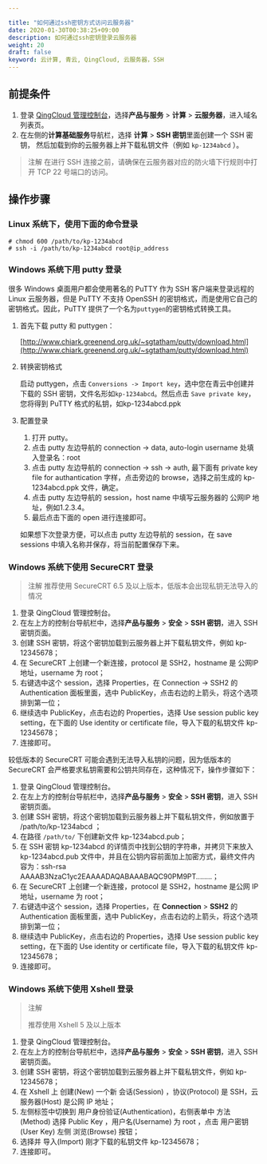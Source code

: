 ```yaml
---

title: "如何通过ssh密钥方式访问云服务器"
date: 2020-01-30T00:38:25+09:00
description: 如何通过ssh密钥登录云服务器
weight: 20
draft: false
keyword: 云计算, 青云, QingCloud, 云服务器，SSH
---
```


## 前提条件

1. 登录 [QingCloud 管理控制台](https://console.qingcloud.com/login)，选择**产品与服务** > **计算** > **云服务器**，进入域名列表页。
2. 在左侧的**计算基础服务**导航栏，选择 **计算** > **SSH 密钥**里面创建一个 SSH 密钥， 然后加载到你的云服务器上并下载私钥文件（例如 ``kp-1234abcd`` ）。

>注解
在进行 SSH 连接之前，请确保在云服务器对应的防火墙下行规则中打开 TCP 22 号端口的访问。

## 操作步骤

### Linux 系统下，使用下面的命令登录

```
# chmod 600 /path/to/kp-1234abcd
# ssh -i /path/to/kp-1234abcd root@ip_address
```

### Windows 系统下用 putty 登录

很多 Windows 桌面用户都会使用著名的 PuTTY 作为 SSH 客户端来登录远程的 Linux 云服务器，但是 PuTTY 不支持 OpenSSH 的密钥格式，而是使用它自己的密钥格式。因此，PuTTY 提供了一个名为``puttygen``的密钥格式转换工具。

1. 首先下载 putty 和 puttygen：

   [http://www.chiark.greenend.org.uk/~sgtatham/putty/download.html](http://www.chiark.greenend.org.uk/~sgtatham/putty/download.html)

2. 转换密钥格式

   启动 puttygen，点击 ``Conversions -> Import key``，选中您在青云中创建并下载的 SSH 密钥，文件名形如``kp-1234abcd``。然后点击 ``Save private key``，您将得到 PuTTY 格式的私钥，如kp-1234abcd.ppk

3. 配置登录

   1. 打开 putty。
   2. 点击 putty 左边导航的 connection -> data, auto-login username 处填入登录名：root
   3. 点击 putty 左边导航的 connection -> ssh -> auth, 最下面有 private key file for authantication 字样，点击旁边的 browse，选择之前生成的 kp-1234abcd.ppk 文件，确定。
   4. 点击 putty 左边导航的 session，host name 中填写云服务器的 公网IP 地址，例如1.2.3.4。
   5. 最后点击下面的 open 进行连接即可。

   如果想下次登录方便，可以点击 putty 左边导航的 session，在 save sessions 中填入名称并保存，将当前配置保存下来。

### Windows 系统下使用 SecureCRT 登录

>注解
推荐使用 SecureCRT 6.5 及以上版本，低版本会出现私钥无法导入的情况

1. 登录 QingCloud 管理控制台。
2. 在左上方的控制台导航栏中，选择**产品与服务** > **安全** > **SSH 密钥**，进入 SSH 密钥页面。
3. 创建 SSH 密钥，将这个密钥加载到云服务器上并下载私钥文件，例如 kp-12345678；
4. 在 SecureCRT 上创建一个新连接，protocol 是 SSH2，hostname 是 公网IP 地址，username 为 root；
5. 右键选中这个 session，选择 Properties，在 Connection -> SSH2 的 Authentication 面板里面，选中 PublicKey，点击右边的上箭头，将这个选项排到第一位；
6. 继续选中 PublicKey，点击右边的 Properties，选择 Use session public key setting，在下面的 Use identity or certificate file，导入下载的私钥文件 kp-12345678；
7. 连接即可。

较低版本的 SecureCRT 可能会遇到无法导入私钥的问题，因为低版本的 SecureCRT 会严格要求私钥需要和公钥共同存在，这种情况下，操作步骤如下：

1. 登录 QingCloud 管理控制台。
2. 在左上方的控制台导航栏中，选择**产品与服务** > **安全** > **SSH 密钥**，进入 SSH 密钥页面。
3. 创建 SSH 密钥，将这个密钥加载到云服务器上并下载私钥文件，例如放置于 /path/to/kp-1234abcd ；
4. 在路径 `/path/to/` 下创建新文件 kp-1234abcd.pub；
5. 在 SSH 密钥 kp-1234abcd 的详情页中找到公钥的字符串，并拷贝下来放入 kp-1234abcd.pub 文件中，并且在公钥内容前面加上加密方式，最终文件内容为：ssh-rsa AAAAB3NzaC1yc2EAAAADAQABAAABAQC90PM9PT........；
6. 在 SecureCRT 上创建一个新连接，protocol 是 SSH2，hostname 是公网 IP 地址，username 为 root；
7. 右键选中这个 session，选择 Properties，在 **Connection** > **SSH2** 的 Authentication 面板里面，选中 PublicKey，点击右边的上箭头，将这个选项排到第一位；
8. 继续选中 PublicKey，点击右边的 Properties，选择 Use session public key setting，在下面的 Use identity or certificate file，导入下载的私钥文件 kp-12345678；
9. 连接即可。

### Windows 系统下使用 Xshell 登录

> 注解
>
> 推荐使用 Xshell 5 及以上版本

1. 登录 QingCloud 管理控制台。
2. 在左上方的控制台导航栏中，选择**产品与服务** > **安全** > **SSH 密钥**，进入 SSH 密钥页面。
3. 创建 SSH 密钥，将这个密钥加载到云服务器上并下载私钥文件，例如 kp-12345678；
4. 在 Xshell 上 创建(New) 一个新 会话(Session) ，协议(Protocol) 是 SSH，云服务器(Host) 是公网 IP 地址；
5. 左侧标签中切换到 用户身份验证(Authentication)，右侧表单中 方法(Method) 选择 Public Key ，用户名(Username) 为 root ，点击 用户密钥(User Key) 左侧 浏览(Browse) 按钮；
6. 选择并 导入(Import) 刚才下载的私钥文件 kp-12345678；
7. 连接即可。


